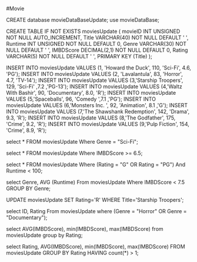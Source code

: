 #Movie


CREATE database movieDataBaseUpdate;
 use movieDataBase;

 CREATE TABLE IF NOT EXISTS moviesUpdate (
 movieID INT UNSIGNED NOT NULL AUTO_INCREMENT,
 Title VARCHAR(40) NOT NULL DEFAULT ' ',
 Runtime INT UNSIGNED NOT NULL DEFAULT 0,
 Genre VARCHAR(30) NOT NULL DEFAULT ' ',
 IMBDScore DECIMAL(2,1) NOT NULL DEFAULT 0,
 Rating VARCHAR(5) NOT NULL DEFAULT ' ',
 PRIMARY KEY (Title)
 );


 INSERT INTO moviesUpdate VALUES  (1, 'Howard the Duck',
 	110,	'Sci-Fi',	4.6,	'PG');
 INSERT INTO moviesUpdate VALUES  (2, 'Lavalantula',
 	83,	'Horror',	4.7,	'TV-14');
 INSERT INTO moviesUpdate VALUES  (3,'Starship Troopers',
 	129,	'Sci-Fi'	,7.2	,'PG-13');
 INSERT INTO moviesUpdate VALUES  (4,'Waltz With Bashir',
 	90,	'Documentary',	8.0,	'R');
 INSERT INTO moviesUpdate VALUES  (5,'Spaceballs',
 	96,	'Comedy	',7.1	,'PG');
 INSERT INTO moviesUpdate VALUES  (6,'Monsters Inc.	',
 92,	'Animation',	8.1	,'G');
 INSERT INTO moviesUpdate VALUES  (7,'The Shawshank Redemption',
 142,	'Drama',	9.3,	'R');
 INSERT INTO moviesUpdate VALUES  (8,'The Godfather',
 175,	'Crime',	9.2,	'R');
 INSERT INTO moviesUpdate VALUES  (9,'Pulp Fiction',
 154,	'Crime',	8.9,	'R');


 select * FROM moviesUpdate
 Where Genre = "Sci-Fi";

 select * FROM moviesUpdate
 Where IMBDScore >= 6.5;

 select * FROM moviesUpdate
 Where (Rating = "G" OR Rating = "PG")
 And Runtime < 100;


 select Genre, AVG (Runtime)
  From moviesUpdate
 Where IMBDScore < 7.5
 GROUP BY Genre;

 UPDATE moviesUpdate
 SET Rating='R'
 WHERE Title='Starship Troopers';



 select ID, Rating
 From moviesUpdate
 where (Genre = "Horror" OR Genre = "Documentary");

 select AVG(IMBDScore), min(IMBDScore), max(IMBDScore) 
 from moviesUpdate
 group by Rating;

 select Rating, AVG(IMBDScore), min(IMBDScore), max(IMBDScore) 
 FROM moviesUpdate
 GROUP BY Rating
 HAVING count(*) > 1;

